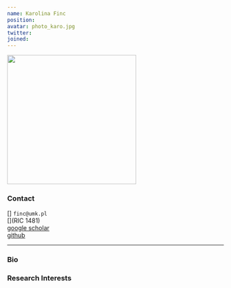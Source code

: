 ```yaml
---
name: Karolina Finc
position:
avatar: photo_karo.jpg
twitter:
joined: 
---
```


<img width="300" src="{{site.baseurl}}/images/people/{{page.avatar}}" data-action="zoom">

### Contact

[<i class="fa fa-envelope-o"></i>]  `finc@umk.pl`<br>
[<i class="fa fa-building"></i>](RIC 1481) <br>
[<i class="fa fa-bar-chart"></i> google scholar](https://scholar.google.pl/citations?user=mBE4nHsAAAAJ&hl=pl) <br>
[<i class="fa fa-github"></i> github](https://github.com/kfinc) <br>

<hr>

### Bio



### Research Interests


